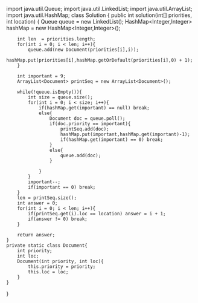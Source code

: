 import java.util.Queue;
import java.util.LinkedList;
import java.util.ArrayList;
import java.util.HashMap;
class Solution {
    public int solution(int[] priorities, int location) {
        Queue<Document> queue = new LinkedList<Document>();
        HashMap<Integer,Integer> hashMap = new HashMap<Integer,Integer>();
        
        int len  = priorities.length;
        for(int i = 0; i < len; i++){
            queue.add(new Document(priorities[i],i));
            hashMap.put(priorities[i],hashMap.getOrDefault(priorities[i],0) + 1);
        }
        
        int important = 9;
        ArrayList<Document> printSeq = new ArrayList<Document>();
        
        while(!queue.isEmpty()){
            int size = queue.size();
            for(int i = 0; i < size; i++){
                if(hashMap.get(important) == null) break;
                else{
                    Document doc = queue.poll();
                    if(doc.priority == important){
                        printSeq.add(doc);
                        hashMap.put(important,hashMap.get(important)-1);
                        if(hashMap.get(important) == 0) break;
                    }
                    else{
                        queue.add(doc);
                    }
                    
                }
            }
            important--;
            if(important == 0) break;
        }
        len = printSeq.size();
        int answer = 0;
        for(int i = 0; i < len; i++){
            if(printSeq.get(i).loc == location) answer = i + 1;
            if(answer != 0) break;
        }
        
        return answer;
    }
    private static class Document{
        int priority;
        int loc;
        Document(int priority, int loc){
            this.priority = priority;
            this.loc = loc;
        }
    }
}
